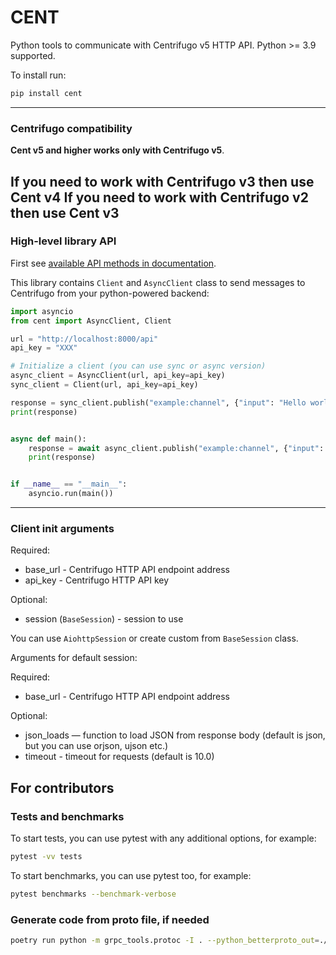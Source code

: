 CENT
====

Python tools to communicate with Centrifugo v5 HTTP API. Python >= 3.9 supported.

To install run:

```bash
pip install cent
```

---

### Centrifugo compatibility

**Cent v5 and higher works only with Centrifugo v5**.

If you need to work with Centrifugo v3 then use Cent v4
If you need to work with Centrifugo v2 then use Cent v3
---

### High-level library API

First
see [available API methods in documentation](https://centrifugal.dev/docs/server/server_api#api-methods).

This library contains `Client` and `AsyncClient` class to send messages to
Centrifugo from your python-powered backend:

```python
import asyncio
from cent import AsyncClient, Client

url = "http://localhost:8000/api"
api_key = "XXX"

# Initialize a client (you can use sync or async version)
async_client = AsyncClient(url, api_key=api_key)
sync_client = Client(url, api_key=api_key)

response = sync_client.publish("example:channel", {"input": "Hello world!"})
print(response)


async def main():
    response = await async_client.publish("example:channel", {"input": "Hello world!"})
    print(response)


if __name__ == "__main__":
    asyncio.run(main())
```

---

### Client init arguments

Required:

* base_url - Centrifugo HTTP API endpoint address
* api_key - Centrifugo HTTP API key

Optional:

* session (`BaseSession`) - session to use

You can use `AiohttpSession` or create custom from `BaseSession` class.

Arguments for default session:

Required:

* base_url - Centrifugo HTTP API endpoint address

Optional:

* json_loads — function to load JSON from response body (default is json, but you can use
  orjson, ujson etc.)
* timeout - timeout for requests (default is 10.0)

## For contributors

### Tests and benchmarks

To start tests, you can use pytest with any additional options, for example:

```bash
pytest -vv tests
```

To start benchmarks, you can use pytest too, for example:

```bash
pytest benchmarks --benchmark-verbose
```

### Generate code from proto file, if needed

```bash
poetry run python -m grpc_tools.protoc -I . --python_betterproto_out=./cent/protos cent/protos/apiproto.proto
```
